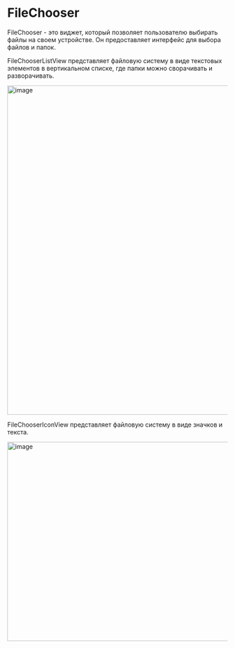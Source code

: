 # FileChooser

FileChooser - это виджет, который позволяет пользователю выбирать файлы на своем устройстве. Он предоставляет интерфейс для выбора файлов и папок.

FileChooserListView представляет файловую систему в виде текстовых элементов в вертикальном списке, где папки можно сворачивать и разворачивать.

<img width="1001" height="752" alt="image" src="https://github.com/user-attachments/assets/2071b40f-47f3-49e9-a937-d468671a5a6d" />

FileChooserIconView представляет файловую систему в виде значков и текста.

<img width="1000" height="455" alt="image" src="https://github.com/user-attachments/assets/e4b00c27-7829-4b68-bd92-4cffa8372a19" />

